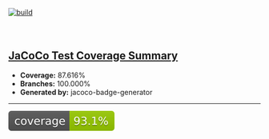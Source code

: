 [![build](https://github.com/algo2-unsam/tp-musicar-grupo-2-2024/actions/workflows/build.yml/badge.svg)](https://github.com/algo2-unsam/tp-musicar-grupo-2-2024/actions/workflows/build.yml)

<svg xmlns="http://www.w3.org/2000/svg" width="103" height="20" role="img" aria-label="coverage: 100%">

## [JaCoCo Test Coverage Summary](https://github.com/algo2-unsam/tp-musicar-grupo-2-2024/actions/runs/9075942181/attempts/1#summary-24937599792)
* __Coverage:__ 87.616%
* __Branches:__ 100.000%
* __Generated by:__ jacoco-badge-generator

---

![Coverage](.github/badges/jacoco.svg)
